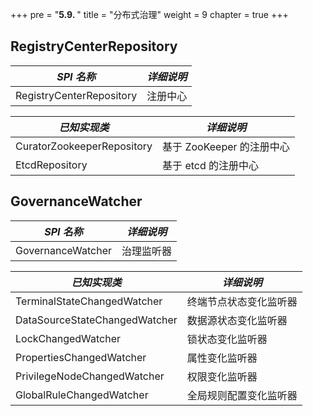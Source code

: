 +++
pre = "<b>5.9. </b>"
title = "分布式治理"
weight = 9
chapter = true
+++

## RegistryCenterRepository

| *SPI 名称*                       | *详细说明*               |
| -------------------------------- | ----------------------- |
| RegistryCenterRepository         | 注册中心                 |

| *已知实现类*                      | *详细说明*               |
| -------------------------------- | ----------------------- |
| CuratorZookeeperRepository       | 基于 ZooKeeper 的注册中心 |
| EtcdRepository                   | 基于 etcd 的注册中心      |

## GovernanceWatcher

| *SPI 名称*                     | *详细说明*          |
| ----------------------------- | ------------------ |
| GovernanceWatcher             | 治理监听器           |

| *已知实现类*                    | *详细说明*          |
| ----------------------------- | ------------------ |
| TerminalStateChangedWatcher   | 终端节点状态变化监听器 |
| DataSourceStateChangedWatcher | 数据源状态变化监听器   |
| LockChangedWatcher            | 锁状态变化监听器      |
| PropertiesChangedWatcher      | 属性变化监听器        |
| PrivilegeNodeChangedWatcher   | 权限变化监听器        |
| GlobalRuleChangedWatcher      | 全局规则配置变化监听器 |
